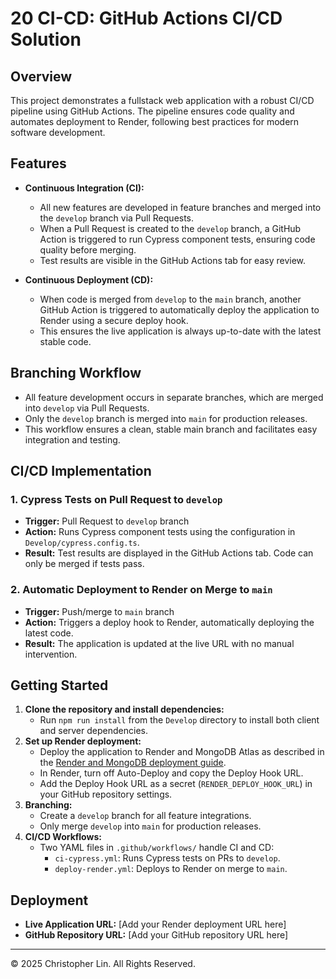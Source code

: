 # 20 CI-CD: GitHub Actions CI/CD Solution

## Overview

This project demonstrates a fullstack web application with a robust CI/CD pipeline using GitHub Actions. The pipeline ensures code quality and automates deployment to Render, following best practices for modern software development.

## Features

- **Continuous Integration (CI):**
  - All new features are developed in feature branches and merged into the `develop` branch via Pull Requests.
  - When a Pull Request is created to the `develop` branch, a GitHub Action is triggered to run Cypress component tests, ensuring code quality before merging.
  - Test results are visible in the GitHub Actions tab for easy review.

- **Continuous Deployment (CD):**
  - When code is merged from `develop` to the `main` branch, another GitHub Action is triggered to automatically deploy the application to Render using a secure deploy hook.
  - This ensures the live application is always up-to-date with the latest stable code.

## Branching Workflow

- All feature development occurs in separate branches, which are merged into `develop` via Pull Requests.
- Only the `develop` branch is merged into `main` for production releases.
- This workflow ensures a clean, stable main branch and facilitates easy integration and testing.

## CI/CD Implementation

### 1. Cypress Tests on Pull Request to `develop`
- **Trigger:** Pull Request to `develop` branch
- **Action:** Runs Cypress component tests using the configuration in `Develop/cypress.config.ts`.
- **Result:** Test results are displayed in the GitHub Actions tab. Code can only be merged if tests pass.

### 2. Automatic Deployment to Render on Merge to `main`
- **Trigger:** Push/merge to `main` branch
- **Action:** Triggers a deploy hook to Render, automatically deploying the latest code.
- **Result:** The application is updated at the live URL with no manual intervention.


## Getting Started

1. **Clone the repository and install dependencies:**
   - Run `npm run install` from the `Develop` directory to install both client and server dependencies.
2. **Set up Render deployment:**
   - Deploy the application to Render and MongoDB Atlas as described in the [Render and MongoDB deployment guide](https://coding-boot-camp.github.io/full-stack/mongodb/deploy-with-render-and-mongodb-atlas).
   - In Render, turn off Auto-Deploy and copy the Deploy Hook URL.
   - Add the Deploy Hook URL as a secret (`RENDER_DEPLOY_HOOK_URL`) in your GitHub repository settings.
3. **Branching:**
   - Create a `develop` branch for all feature integrations.
   - Only merge `develop` into `main` for production releases.
4. **CI/CD Workflows:**
   - Two YAML files in `.github/workflows/` handle CI and CD:
     - `ci-cypress.yml`: Runs Cypress tests on PRs to `develop`.
     - `deploy-render.yml`: Deploys to Render on merge to `main`.

## Deployment

- **Live Application URL:** [Add your Render deployment URL here]
- **GitHub Repository URL:** [Add your GitHub repository URL here]

---

© 2025 Christopher Lin. All Rights Reserved.
